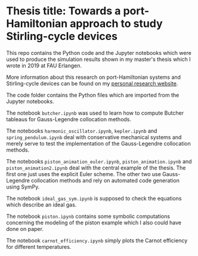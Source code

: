 # Thesis title:  Towards a port-Hamiltonian approach to study Stirling-cycle devices

This repo contains the Python code and the Jupyter notebooks
which were used to produce the simulation results
shown in my master's thesis which I wrote in 2019 at FAU Erlangen.

More information about this research on
port-Hamiltonian systems
and Stirling-cycle devices can be found on
my [personal research website](https://markuslohmayer.github.io/research/).

The code folder contains the Python files
which are imported from the Jupyter notebooks.

The notebook `butcher.ipynb`
was used to learn how to compute Butcher tableaus
for Gauss-Legendre collocation methods.

The notebooks
`harmonic_oscillator.ipynb`,
`kepler.ipynb` and
`spring_pendulum.ipynb`
deal with conservative mechanical systems
and merely serve to test the implementation of the
Gauss-Legendre collocation methods.

The notebooks
`piston_animation_euler.ipynb`,
`piston_animation.ipynb` and
`piston_animation2.ipynb`
deal with the central example of the thesis.
The first one just uses the explicit Euler scheme.
The other two use Gauss-Legendre collocation methods
and rely on automated code generation using SymPy.

The notebook `ideal_gas_sym.ipynb`
is supposed to check
the equations which describe an ideal gas.

The notebook `piston.ipynb` contains some symbolic computations
concerning the modeling of the piston example
which I also could have done on paper.

The notebook `carnot_efficiency.ipynb`
simply plots the Carnot efficiency for different temperatures.
